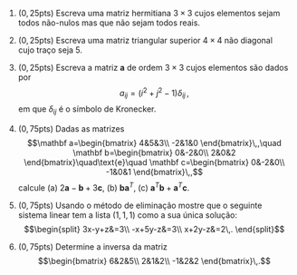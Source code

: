 
1.  ($0{,}25$pts) Escreva uma matriz hermitiana $3\times 3$ cujos
    elementos sejam todos não-nulos mas que não sejam todos reais.

2.  ($0{,}25$pts) Escreva uma matriz triangular superior $4\times 4$ não
    diagonal cujo traço seja $5$.

3.  ($0,25$pts) Escreva a matriz $\mathbf a$ de ordem $3\times 3$ cujos
    elementos são dados por $$a_{ij}=(i^2+j^2-1)\delta_{ij}\,,$$ em que
    $\delta_{ij}$ é o símbolo de Kronecker.

4.  ($0{,}75$pts) Dadas as matrizes $$\mathbf a=\begin{bmatrix}
        4&5&3\\
        -2&1&0
      \end{bmatrix}\,,\quad \mathbf b=\begin{bmatrix}
        0&-2&0\\
        2&0&2
      \end{bmatrix}\quad\text{e}\quad \mathbf c=\begin{bmatrix}
          0&-2&0\\
          -1&0&1
      \end{bmatrix}\,,$$ calcule (a)
    $2\mathbf a-\mathbf b+3\mathbf c$, (b) $\mathbf b\mathbf a^T$, (c)
    $\mathbf a^T\mathbf b+\mathbf a^T\mathbf c$.

5.  ($0{,}75$pts) Usando o método de eliminação mostre que o seguinte
    sistema linear tem a lista $(1,1,1)$ como a sua única solução:
    $$\begin{split}
          3x-y+z&=3\\
          -x+5y-z&=3\\
          x+2y-z&=2\,.
        \end{split}$$

6.  ($0{,}75$pts) Determine a inversa da matriz $$\begin{bmatrix}
          6&2&5\\
          2&1&2\\
          -1&2&2
      \end{bmatrix}\,.$$
